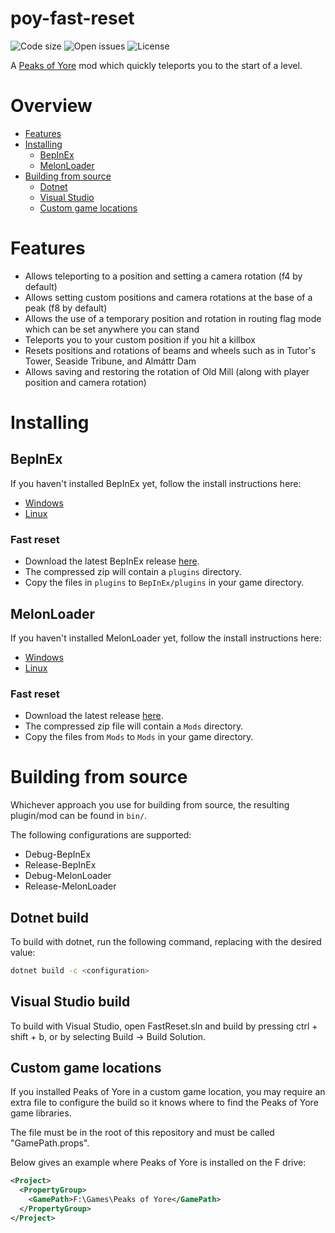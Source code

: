 # poy-fast-reset
![Code size](https://img.shields.io/github/languages/code-size/Kaden5480/poy-fast-reset?color=5c85d6)
![Open issues](https://img.shields.io/github/issues/Kaden5480/poy-fast-reset?color=d65c5c)
![License](https://img.shields.io/github/license/Kaden5480/poy-fast-reset?color=a35cd6)

A
[Peaks of Yore](https://store.steampowered.com/app/2236070/)
mod which quickly teleports you to the start of a level.

# Overview
- [Features](#features)
- [Installing](#installing)
    - [BepInEx](#bepinex)
    - [MelonLoader](#melonloader)
- [Building from source](#building-from-source)
    - [Dotnet](#dotnet-build)
    - [Visual Studio](#visual-studio-build)
    - [Custom game locations](#custom-game-locations)

# Features
- Allows teleporting to a position and setting a camera rotation (f4 by default)
- Allows setting custom positions and camera rotations at the base of a peak (f8 by default)
- Allows the use of a temporary position and rotation in routing flag mode
  which can be set anywhere you can stand
- Teleports you to your custom position if you hit a killbox
- Resets positions and rotations of beams and wheels such as in Tutor's Tower, Seaside Tribune, and Almáttr Dam
- Allows saving and restoring the rotation of Old Mill (along with player position and camera rotation)

# Installing
## BepInEx
If you haven't installed BepInEx yet, follow the install instructions here:
- [Windows](https://github.com/Kaden5480/modloader-instructions#bepinex-windows)
- [Linux](https://github.com/Kaden5480/modloader-instructions#bepinex-linux)

### Fast reset
- Download the latest BepInEx release
[here](https://github.com/Kaden5480/poy-fast-reset/releases).
- The compressed zip will contain a `plugins` directory.
- Copy the files in `plugins` to `BepInEx/plugins` in your game directory.

## MelonLoader
If you haven't installed MelonLoader yet, follow the install instructions here:
- [Windows](https://github.com/Kaden5480/modloader-instructions#melonloader-windows)
- [Linux](https://github.com/Kaden5480/modloader-instructions#melonloader-linux)

### Fast reset
- Download the latest release
[here](https://github.com/Kaden5480/poy-fast-reset/releases).
- The compressed zip file will contain a `Mods` directory.
- Copy the files from `Mods` to `Mods` in your game directory.

# Building from source
Whichever approach you use for building from source, the resulting
plugin/mod can be found in `bin/`.

The following configurations are supported:
- Debug-BepInEx
- Release-BepInEx
- Debug-MelonLoader
- Release-MelonLoader

## Dotnet build
To build with dotnet, run the following command, replacing
<configuration> with the desired value:
```sh
dotnet build -c <configuration>
```

## Visual Studio build
To build with Visual Studio, open FastReset.sln and build by pressing ctrl + shift + b,
or by selecting Build -> Build Solution.

## Custom game locations
If you installed Peaks of Yore in a custom game location, you may require
an extra file to configure the build so it knows where to find the Peaks of Yore game
libraries.

The file must be in the root of this repository and must be called "GamePath.props".

Below gives an example where Peaks of Yore is installed on the F drive:
```xml
<Project>
  <PropertyGroup>
    <GamePath>F:\Games\Peaks of Yore</GamePath>
  </PropertyGroup>
</Project>
```
